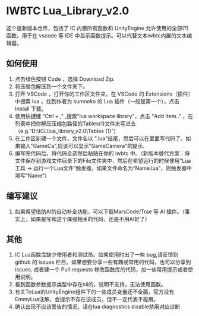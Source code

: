 # IWBTC Lua_Library_v2.0
这个是新版本仓库，包括了 IC 内置所有函数和 UnityEngine 允许使用的全部(?)函数。用于在 vscode 等 IDE 中显示函数提示。可以代替文本iwbtc内置的文本编辑器。

## 如何使用
1. 点击绿色按钮 Code ，选择 Download Zip.
2. 将压缩包解压到一个文件夹下。
3. 打开 VSCode ，打开你的工作区文件夹。在 VSCode 的 Extensions（插件）中搜索 lua ，找到作者为 sumneko 的 Lua 插件（一般是第一个），点击 Install 下载。
4. 使用快捷键 "Ctrl + ," ,搜索"lua workspace library"，点击 "Add Item.." ，在列表中把你解压压缩包路径的Tables(1)文件夹写进去（e.g.“D:\ICL\lua_library_v2.0\Tables (1)”）
5. 在工作区新建一个文件，文件名以 ".lua"结尾，然后可以在里面写代码了。如果输入"GameCa",应该可以显示"GameCamera"的提示.
6. 编写完代码后，将代码全选然后粘贴在你的 iwbtc 中。（新版本替代方案：将文件保存到游戏文件目录下的File文件夹中，然后在希望运行的时候使用“Lua工具 -> 运行一个Lua文件”触发器。如果文件命名为“Name.lua”，则触发器中填写“Name”）

## 编写建议
1. 如果希望借助AI的自动补全功能，可以下载MarsCode/Trae 等 AI 插件。（事实上，如果是写和这个库强相关的代码，还是不用AI好了）

## 其他
1. IC Lua函数库缺少使用者和测试员。如果使用时出了一些 bug,请反馈到 github 的 issues 栏目。如果想要分享一些有趣或常用的代码，也可以分享到 issues, 或者建一个 Pull requests 修改函数库的代码，加一些常用提示或者使用说明。
2. 看到函数参数提示类型中存在nil的，说明不支持，无法使用函数。
3. 有关ToLua的UnityEngine组件下的一些成员变量还不全面，官方没有EmmyLua注解，会提示不存在该成员，但不一定代表不能用。
4. 确认出现不应该警告的情况，请在lua diagnostics disable禁用对应诊断